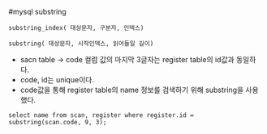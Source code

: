 #mysql substring

````
substring_index( 대상문자, 구분자, 인덱스)
````
````
substring( 대상문자, 시작인덱스, 읽어들일 길이)
````
- sacn table -> code 컬럼 값의 마지막 3글자는 register table의 id값과 동일하다.
- code, id는 unique이다.
- code값을 통해 register table의 name 정보를 검색하기 위해 substring을 사용했다.
````
select name from scan, register where register.id = substring(scan.code, 9, 3);
````